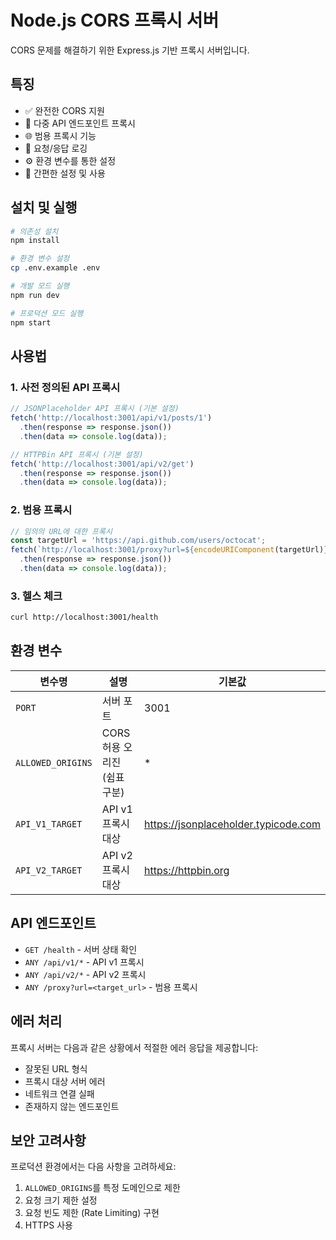 # Node.js CORS 프록시 서버

CORS 문제를 해결하기 위한 Express.js 기반 프록시 서버입니다.

## 특징

- ✅ 완전한 CORS 지원
- 🔄 다중 API 엔드포인트 프록시
- 🌐 범용 프록시 기능
- 📝 요청/응답 로깅
- ⚙️ 환경 변수를 통한 설정
- 🚀 간편한 설정 및 사용

## 설치 및 실행

```bash
# 의존성 설치
npm install

# 환경 변수 설정
cp .env.example .env

# 개발 모드 실행
npm run dev

# 프로덕션 모드 실행
npm start
```

## 사용법

### 1. 사전 정의된 API 프록시

```javascript
// JSONPlaceholder API 프록시 (기본 설정)
fetch('http://localhost:3001/api/v1/posts/1')
  .then(response => response.json())
  .then(data => console.log(data));

// HTTPBin API 프록시 (기본 설정)  
fetch('http://localhost:3001/api/v2/get')
  .then(response => response.json())
  .then(data => console.log(data));
```

### 2. 범용 프록시

```javascript
// 임의의 URL에 대한 프록시
const targetUrl = 'https://api.github.com/users/octocat';
fetch(`http://localhost:3001/proxy?url=${encodeURIComponent(targetUrl)}`)
  .then(response => response.json())
  .then(data => console.log(data));
```

### 3. 헬스 체크

```bash
curl http://localhost:3001/health
```

## 환경 변수

| 변수명 | 설명 | 기본값 |
|--------|------|--------|
| `PORT` | 서버 포트 | 3001 |
| `ALLOWED_ORIGINS` | CORS 허용 오리진 (쉼표 구분) | * |
| `API_V1_TARGET` | API v1 프록시 대상 | https://jsonplaceholder.typicode.com |
| `API_V2_TARGET` | API v2 프록시 대상 | https://httpbin.org |

## API 엔드포인트

- `GET /health` - 서버 상태 확인
- `ANY /api/v1/*` - API v1 프록시
- `ANY /api/v2/*` - API v2 프록시  
- `ANY /proxy?url=<target_url>` - 범용 프록시

## 에러 처리

프록시 서버는 다음과 같은 상황에서 적절한 에러 응답을 제공합니다:

- 잘못된 URL 형식
- 프록시 대상 서버 에러
- 네트워크 연결 실패
- 존재하지 않는 엔드포인트

## 보안 고려사항

프로덕션 환경에서는 다음 사항을 고려하세요:

1. `ALLOWED_ORIGINS`를 특정 도메인으로 제한
2. 요청 크기 제한 설정
3. 요청 빈도 제한 (Rate Limiting) 구현
4. HTTPS 사용